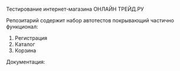 Тестирование интернет-магазина ОНЛАЙН ТРЕЙД.РУ

Репозитарий содержит набор автотестов покрывающий частично функционал:

1. Регистрация
2. Каталог
3. Корзина

Документация:
